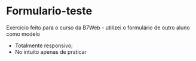 # Formulario-teste
Exercício feito para o curso da B7Web - utilizei o formulário de outro aluno como modelo
- Totalmente responsivo; 
- No intuito apenas de praticar
